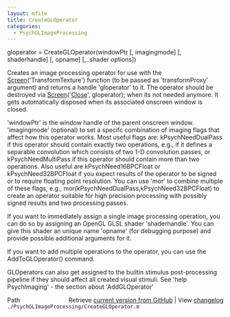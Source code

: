 ```yaml
---
layout: mfile
title: CreateGLOperator
categories:
  - PsychGLImageProcessing
---
```


gloperator = CreateGLOperator\(windowPtr \[, imagingmode\] \[, shaderhandle\] \[, opname\] \[,..shader options\]\)

Creates an image processing operator for use with the [Screen](/docs/Screen)\('TransformTexture'\)
function \(to be passed as 'transformProxy' argument\) and returns
a handle 'gloperator' to it. The operator should be destroyed via [Screen](/docs/Screen)\('[Close](/docs/Close)', gloperator\);
when its not needed anymore. It gets automatically disposed when its associated onscreen window is closed.

'windowPtr' is the window handle of the parent onscreen window.
'imagingmode' \(optional\) to set a specifc combination of imaging flags
that affect how this operator works. Most useful flags are:
kPsychNeedDualPass if this operator should contain exactly two
operations, e.g., if it defines a separable convolution which consists of
two 1\-D convolution passes, or kPsychNeedMultiPass if this operator should
contain more than two operations. Also useful are kPsychNeed16BPCFloat or
kPsychNeed32BPCFloat if you expect results of the operator to be signed
or to require floating point resolution. You can use 'mor' to combine
multiple of these flags, e.g., mor\(kPsychNeedDualPass,kPsychNeed32BPCFloat\)
to create an operator suitable for high precision processing with
possibly signed results and two processing passes.

If you want to immediately assign a single image processing operation,
you can do so by assigning an OpenGL GLSL shader 'shaderhandle'. You can
give this shader an unique name 'opname' \(for debugging purpose\) and
provide possible additional arguments for it.

If you want to add multiple operations to the operator, you can use the
AddToGLOperator\(\) command.

GLOperators can also get assigned to the builtin stimulus post\-processing
pipeline if they should affect all created visual stimuli. See 'help
PsychImaging' \- the section about 'AddGLOperator'



<div class="code_header" style="text-align:right;">
  <span style="float:left;">Path&nbsp;&nbsp;</span> <span class="counter">Retrieve <a href=
  "https://raw.github.com/Psychtoolbox-3/Psychtoolbox-3/beta/./PsychGLImageProcessing/CreateGLOperator.m">current version from GitHub</a> | View <a href=
  "https://github.com/Psychtoolbox-3/Psychtoolbox-3/commits/beta/./PsychGLImageProcessing/CreateGLOperator.m">changelog</a></span>
</div>
<div class="code">
  <code>./PsychGLImageProcessing/CreateGLOperator.m</code>
</div>
